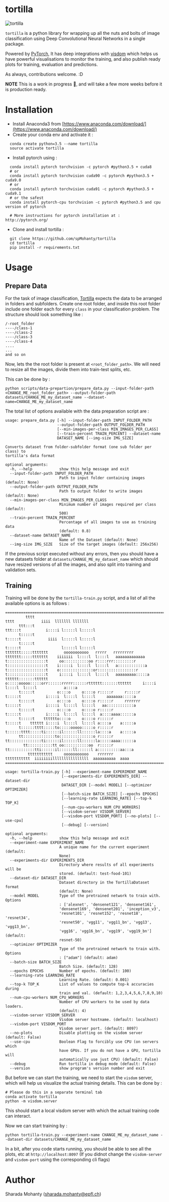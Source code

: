 # tortilla

![tortilla](static/images/tortilla_logo_large.jpg)

`tortilla` is a python library for wrapping up all the nuts and bolts of image
classification using Deep Convolutional Neural Networks in a single package.

Powered by [PyTorch](http://pytorch.org/),
It has deep integrations with [visdom](https://github.com/facebookresearch/visdom)
which helps us have powerful visualisations to monitor the training, and also publish ready plots for training, evaluation and predictions.

As always, contributions welcome. :D

**NOTE** This is a work in progress :construction:, and will take a few more weeks before it is production ready.

# Installation
* Install Anaconda3 from [https://www.anaconda.com/download/](https://www.anaconda.com/download/)
* Create your conda env and activate it :
```
  conda create python=3.5 --name tortilla
  source activate tortilla
```
* Install pytorch using :
```
  conda install pytorch torchvision -c pytorch #python3.5 + cuda8
  # or
  conda install pytorch torchvision cuda90 -c pytorch #python3.5 + cuda9.0
  # or
  conda install pytorch torchvision cuda91 -c pytorch #python3.5 + cuda9.1
  # or the safest
  conda install pytorch-cpu torchvision -c pytorch #python3.5 and cpu version of pytorch

  # More instructions for pytorch installation at : http://pytorch.org/
```
* Clone and install tortilla :
```
  git clone https://github.com/spMohanty/tortilla
  cd tortilla
  pip install -r requirements.txt
```
# Usage
## Prepare Data

For the task of image classification, [Tortilla](https://github.com/spMohanty/tortilla) expects the data to
be arranged in folders and subfolders. Create one root folder, and inside this root folder include one folder
each for every `class` in your classification problem.
The structure should look something like :
```
/-root_folder
----/class-1
----/class-2
----/class-3
----/class-4
....
...
and so on
```

Now, lets the the root folder is present at `<root_folder_path>`. We will need to resize all the images, divide them into
train-test splits, etc.

This can be done by :

```
python scripts/data-prepartion/prepare_data.py --input-folder-path <CHANGE_ME_root_folder_path> --output-folder-path datasets/CHANGE_ME_my_dataset_name --dataset-name=CHANGE_ME_my_dataset_name
```

The total list of options available with the data preparation script are :
```
usage: prepare_data.py [-h] --input-folder-path INPUT_FOLDER_PATH
                       --output-folder-path OUTPUT_FOLDER_PATH
                       [--min-images-per-class MIN_IMAGES_PER_CLASS]
                       [--train-percent TRAIN_PERCENT] --dataset-name
                       DATASET_NAME [--img-size IMG_SIZE]

Converts dataset from folder-subfolder format (one sub folder per class) to
tortilla's data format

optional arguments:
  -h, --help            show this help message and exit
  --input-folder-path INPUT_FOLDER_PATH
                        Path to input folder containing images (default: None)
  --output-folder-path OUTPUT_FOLDER_PATH
                        Path to output folder to write images (default: None)
  --min-images-per-class MIN_IMAGES_PER_CLASS
                        Minimum number of images required per class (default:
                        500)
  --train-percent TRAIN_PERCENT
                        Percentage of all images to use as training data
                        (default: 0.8)
  --dataset-name DATASET_NAME
                        Name of the Dataset (default: None)
  --img-size IMG_SIZE   Size of the target images (default: 256x256)
```

If the previous script executed without any errors, then you should have a new datasets folder at `datasets/CHANGE_ME_my_dataset_name`
which should have resized versions of all the images, and also split into training and validation sets.

## Training

Training will be done by the `tortilla-train.py` script, and a list of all the available options is as follows :

```
==============================================================================================================================
         tttt                                                        tttt            iiii  lllllll lllllll
      ttt:::t                                                     ttt:::t           i::::i l:::::l l:::::l
      t:::::t                                                     t:::::t            iiii  l:::::l l:::::l
      t:::::t                                                     t:::::t                  l:::::l l:::::l
ttttttt:::::ttttttt       ooooooooooo   rrrrr   rrrrrrrrr   ttttttt:::::ttttttt    iiiiiii  l::::l  l::::l   aaaaaaaaaaaaa
t:::::::::::::::::t     oo:::::::::::oo r::::rrr:::::::::r  t:::::::::::::::::t    i:::::i  l::::l  l::::l   a::::::::::::a
t:::::::::::::::::t    o:::::::::::::::or:::::::::::::::::r t:::::::::::::::::t     i::::i  l::::l  l::::l   aaaaaaaaa:::::a
tttttt:::::::tttttt    o:::::ooooo:::::orr::::::rrrrr::::::rtttttt:::::::tttttt     i::::i  l::::l  l::::l            a::::a
      t:::::t          o::::o     o::::o r:::::r     r:::::r      t:::::t           i::::i  l::::l  l::::l     aaaaaaa:::::a
      t:::::t          o::::o     o::::o r:::::r     rrrrrrr      t:::::t           i::::i  l::::l  l::::l   aa::::::::::::a
      t:::::t          o::::o     o::::o r:::::r                  t:::::t           i::::i  l::::l  l::::l  a::::aaaa::::::a
      t:::::t    tttttto::::o     o::::o r:::::r                  t:::::t    tttttt i::::i  l::::l  l::::l a::::a    a:::::a
      t::::::tttt:::::to:::::ooooo:::::o r:::::r                  t::::::tttt:::::ti::::::il::::::ll::::::la::::a    a:::::a
      tt::::::::::::::to:::::::::::::::o r:::::r                  tt::::::::::::::ti::::::il::::::ll::::::la:::::aaaa::::::a
        tt:::::::::::tt oo:::::::::::oo  r:::::r                    tt:::::::::::tti::::::il::::::ll::::::l a::::::::::aa:::a
          ttttttttttt     ooooooooooo    rrrrrrr                      ttttttttttt  iiiiiiiillllllllllllllll  aaaaaaaaaa  aaaa
==============================================================================================================================

usage: tortilla-train.py [-h] --experiment-name EXPERIMENT_NAME
                         [--experiments-dir EXPERIMENTS_DIR] --dataset-dir
                         DATASET_DIR [--model MODEL] [--optimizer OPTIMIZER]
                         [--batch-size BATCH_SIZE] [--epochs EPOCHS]
                         [--learning-rate LEARNING_RATE] [--top-k TOP_K]
                         [--num-cpu-workers NUM_CPU_WORKERS]
                         [--visdom-server VISDOM_SERVER]
                         [--visdom-port VISDOM_PORT] [--no-plots] [--use-cpu]
                         [--debug] [--version]

optional arguments:
  -h, --help            show this help message and exit
  --experiment-name EXPERIMENT_NAME
                        A unique name for the current experiment (default:
                        None)
  --experiments-dir EXPERIMENTS_DIR
                        Directory where results of all experiments will be
                        stored. (default: test-food-101)
  --dataset-dir DATASET_DIR
                        Dataset directory in the TortillaDataset format
                        (default: None)
  --model MODEL         Type of the pretrained network to train with. Options
                        : ['alexnet', 'densenet121', 'densenet161',
                        'densenet169', 'densenet201', 'inception_v3',
                        'resnet101', 'resnet152', 'resnet18', 'resnet34',
                        'resnet50', 'vgg11', 'vgg11_bn', 'vgg13', 'vgg13_bn',
                        'vgg16', 'vgg16_bn', 'vgg19', 'vgg19_bn'] (default:
                        resnet-50)
  --optimizer OPTIMIZER
                        Type of the pretrained network to train with. Options
                        : ["adam"] (default: adam)
  --batch-size BATCH_SIZE
                        Batch Size. (default: 128)
  --epochs EPOCHS       Number of epochs. (default: 100)
  --learning-rate LEARNING_RATE
                        Learning Rate. (default: 0.001)
  --top-k TOP_K         List of values to compute top-k accuracies during
                        train and val. (default: 1,2,3,4,5,6,7,8,9,10)
  --num-cpu-workers NUM_CPU_WORKERS
                        Number of CPU workers to be used by data loaders.
                        (default: 4)
  --visdom-server VISDOM_SERVER
                        Visdom server hostname. (default: localhost)
  --visdom-port VISDOM_PORT
                        Visdom server port. (default: 8097)
  --no-plots            Disable plotting on the visdom server (default: False)
  --use-cpu             Boolean Flag to forcibly use CPU (on servers which
                        have GPUs. If you do not have a GPU, tortilla will
                        automatically use just CPU) (default: False)
  --debug               Run tortilla in debug mode (default: False)
  --version             show program's version number and exit
```

But before we can start the training, we need to start the `visdom` server, which will help
us visualize the actual training details. This can be done by :
```
# Please do this in a separate terminal tab
conda activate tortilla
python -m visdom.server
```
This should start a local visdom server with which the actual training code can interact.

Now we can start training by :

```
python tortilla-train.py --experiment-name CHANGE_ME_my_dataset_name --dataset-dir datasets/CHANGE_ME_my_dataset_name
```
In a bit, after you code starts running, you should be able to see all the plots, etc at
`http://localhost:8097`
(If you didnot change the `visdom-server` and `visdom-port` using the corresponding cli flags)

# Author
Sharada Mohanty (sharada.mohanty@epfl.ch)
